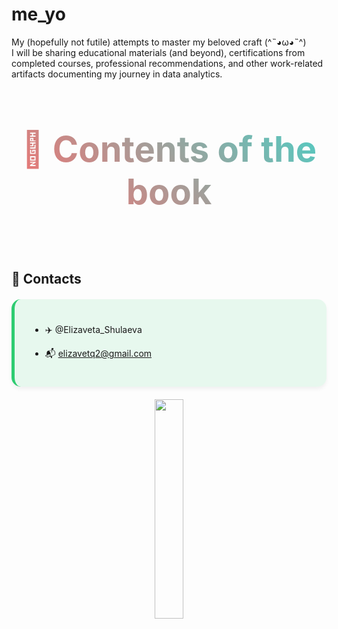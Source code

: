 # me_yo
My (hopefully not futile) attempts to master my beloved craft (^˵◕ω◕˵^)  
I will be sharing educational materials (and beyond), certifications from completed courses, professional recommendations, and other work-related artifacts documenting my journey in data analytics.
<div align="center">
<h2 style="font-size: 4em; 
           background: linear-gradient(45deg, #ff6b6b, #4ecdc4);
           -webkit-background-clip: text;
           -webkit-text-fill-color: transparent;
           animation: float 3s ease-in-out infinite;">
  🌟  Сontents of the book  
   </div>
<br>


## 🚀 Contacts
<div style="background: rgba(46, 204, 113, 0.1); padding: 25px; border-radius: 15px; border-left: 5px solid #2ecc71; margin: 20px 0; box-shadow: 0 4px 6px rgba(0,0,0,0.05);">
           
- ✈️ @Elizaveta_Shulaeva 

- 📬  elizavetq2@gmail.com
</div>
<div align="center">
<img src="https://media.giphy.com/media/3o7TKSjRrfIPjeiVyM/giphy.gif" width="30%">

